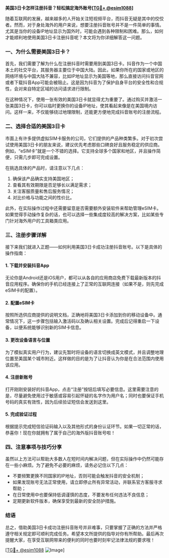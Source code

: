**美国3日卡怎样注册抖音？轻松搞定海外账号[[TG💪+ @esim1088](https://t.me/s/esim1088)]**

随着互联网的发展，越来越多的人开始关注短视频平台，而抖音无疑是其中的佼佼者。然而，对于身处海外的用户来说，想要注册抖音账号并不是一件简单的事情。尤其是当你的设备IP地址显示为国外时，可能会遇到各种限制和困难。那么，如何才能顺利地使用美国3日卡注册抖音呢？本文将为你详细解答这一问题。

### 一、为什么需要美国3日卡？

首先，我们需要了解为什么在注册抖音时需要用到美国3日卡。抖音作为一个中国本土的社交平台，其服务器主要位于中国大陆。因此，如果你所在的国家或地区的网络环境与中国大陆不兼容，比如IP地址显示为美国等地，那么直接访问抖音官网或者下载抖音App可能会被阻止。这是因为抖音为了保护自身平台的安全性和合规性，会对来自特定区域的访问请求进行限制。

在这种情况下，使用一张有效的美国3日卡就显得尤为重要了。通过购买并激活一张美国3日卡，你可以临时更换你的设备IP地址，使其看起来像是在美国境内访问。这样一来，不仅能够绕过地理限制，还能更方便地完成抖音账号的注册流程。

### 二、选择合适的美国3日卡

市面上有许多提供虚拟SIM卡服务的公司，它们提供的产品种类繁多。对于初次尝试使用美国3日卡的朋友来说，建议优先考虑那些口碑良好且服务稳定的供应商。例如，“eSIM卡”就是一个不错的选择。它支持全球多个国家和地区，并且操作简便，只需几步即可完成设置。

在挑选具体的产品时，请注意以下几点：
1. 确保该产品确实支持美国地区；
2. 查看其有效期限是否足够长以满足需求；
3. 关注客服质量和售后服务情况；
4. 对比价格与功能之间的性价比。

此外，在实际操作过程中还需要留意是否需要额外安装软件来帮助管理eSIM卡。如果觉得手动操作复杂的话，也可以选择一些集成度较高的解决方案，比如某些专门针对海外用户的工具箱类应用。

### 三、注册步骤详解

接下来我们就进入正题——如何利用美国3日卡成功注册抖音账号。以下是具体的操作指南：

#### 1. 下载并安装抖音App
无论你是Android还是iOS用户，都可以从各自的应用商店免费下载最新版本的抖音应用程序。确保你的手机已经连接上了正常的互联网连接（如果不是，则先完成eSIM卡的配置）。

#### 2. 配置eSIM卡
按照所选供应商提供的说明文档，正确地将美国3日卡添加到你的移动设备中。通常情况下，这一步骤包括输入激活码以及确认相关设置。完成后记得重启一下设备，以便系统能够识别新的SIM卡信息。

#### 3. 更改设备语言与位置
为了模拟真实用户行为，建议先暂时将设备的语言切换成英文模式，并且调整地理位置至美国某个城市附近。这样做的目的是为了让抖音认为你是在合法范围内使用该应用。

#### 4. 注册新账号
打开刚刚安装好的抖音App，点击“注册”按钮后填写必要信息。这里需要注意的是，尽量避免使用过于敏感或容易引起怀疑的名字作为用户名；同时也要保证手机号码的真实有效性，因为后续验证短信会发送到这里。

#### 5. 完成验证过程
根据提示完成短信验证码输入以及其他形式的身份认证环节。如果一切正常的话，恭喜你！现在你就拥有了属于自己的海外版抖音账号啦！

### 四、注意事项与技巧分享

虽然以上方法可以帮助大多数人在短时间内解决问题，但在实际操作中仍然可能存在一些小麻烦。为了避免不必要的麻烦，请务必记住以下几点：

- 不要频繁更换不同国家的IP地址，否则可能会触发抖音的安全机制；
- 如果发现账号无法正常使用，请立即停止所有异常活动，并联系官方客服寻求帮助；
- 在日常使用中也要保持低调谨慎的态度，不要发布任何违法不良信息；
- 定期更新软件版本，确保享受到最新的安全防护措施。

### 结语

总之，借助美国3日卡成功注册抖音账号并非难事，只要掌握了正确的方法并严格遵守相关规定即可顺利完成任务。希望本文所提供的指导对你有所帮助。最后再次提醒大家，在享受互联网带来的便利的同时也要时刻牢记法律法规的要求哦！

[[TG💪+ @esim1088](https://t.me/s/esim1088) ![Image](https://i.postimg.cc/4NQfJmqS/Snipaste-2025-05-13-00-14-12.png)]